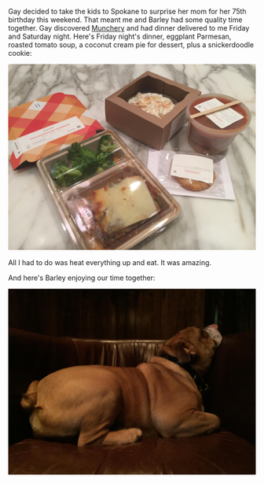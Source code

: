 <!---
date: 2015-02-15
tags: 
--->

Gay decided to take the kids to Spokane to surprise her mom for her 75th birthday this weekend. That meant me and Barley had some quality time together. Gay discovered [Munchery](http://munchery.com) and had dinner delivered to me Friday and Saturday night. Here's Friday night's dinner, eggplant Parmesan, roasted tomato soup, a coconut cream pie for dessert, plus a snickerdoodle cookie:

![](/img/IMG_5264.JPG)

All I had to do was heat everything up and eat. It was amazing. 

And here's Barley enjoying our time together:

![](/img/IMG_5265.JPG)
